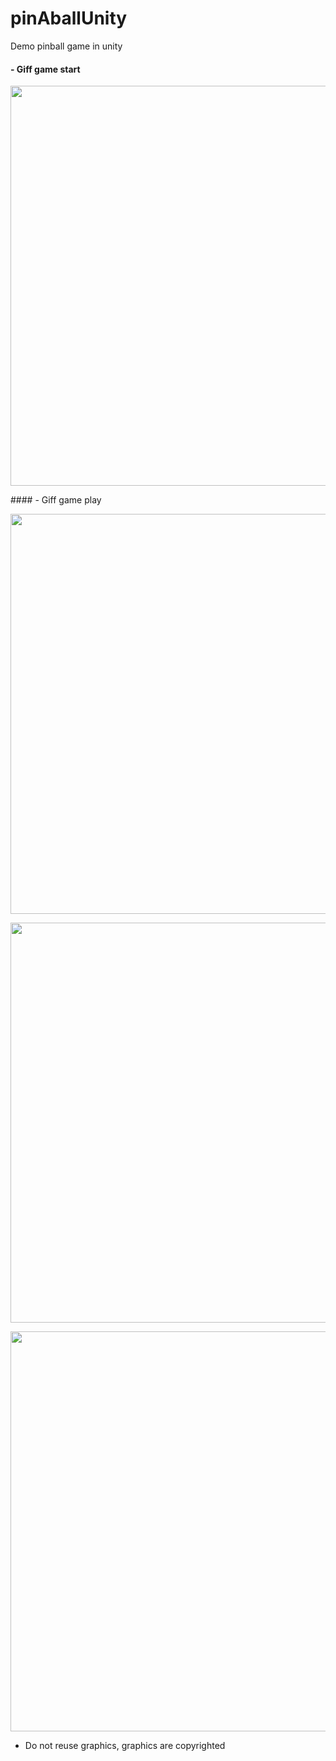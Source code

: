 # pinAballUnity
Demo pinball game in unity 

#### - Giff game start
  <p float=left>
<img src="https://github.com/athangk/pinAballUnity/blob/main/pinball1.gif" width="640">
  </p>
  #### - Giff game play
<p float=left>
<img src="https://github.com/athangk/pinAballUnity/blob/main/pinball2.gif" width="640">
  </p>

  <p float=left>
<img src="https://github.com/athangk/pinAballUnity/blob/main/pinball3.gif" width="640">
  </p>
    <p float=left>
<img src="https://github.com/athangk/pinAballUnity/blob/main/pinball4.gif" width="640">
  </p>

  * Do not reuse graphics, graphics are copyrighted

